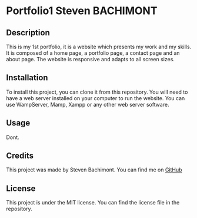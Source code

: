 # Portfolio1 Steven BACHIMONT

## Description

This is my 1st portfolio, it is a website which presents my work and my skills. It is composed of a home page, a portfolio page, a contact page and an about page. The website is responsive and adapts to all screen sizes.

## Installation

To install this project, you can clone it from this repository. You will need to have a web server installed on your computer to run the website. You can use WampServer, Mamp, Xampp or any other web server software.

## Usage

Dont.

## Credits

This project was made by Steven Bachimont. You can find me on [GitHub](https://github.com/stevenbachimont)

## License

This project is under the MIT license. You can find the license file in the repository.

